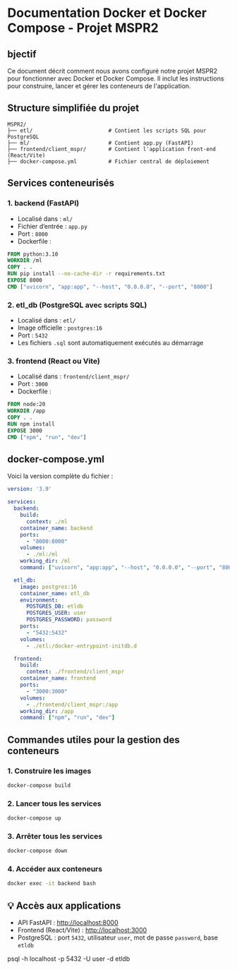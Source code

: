# Documentation Docker et Docker Compose - Projet MSPR2

## bjectif

Ce document décrit comment nous avons configuré notre projet MSPR2 pour fonctionner avec Docker et Docker Compose. Il inclut les instructions pour construire, lancer et gérer les conteneurs de l'application.

## Structure simplifiée du projet

```
MSPR2/
├── etl/                        # Contient les scripts SQL pour PostgreSQL
├── ml/                         # Contient app.py (FastAPI)
├── frontend/client_mspr/       # Contient l'application front-end (React/Vite)
├── docker-compose.yml          # Fichier central de déploiement
```

## Services conteneurisés

### 1. backend (FastAPI)

* Localisé dans : `ml/`
* Fichier d’entrée : `app.py`
* Port : `8000`
* Dockerfile :

```dockerfile
FROM python:3.10
WORKDIR /ml
COPY . .
RUN pip install --no-cache-dir -r requirements.txt
EXPOSE 8000
CMD ["uvicorn", "app:app", "--host", "0.0.0.0", "--port", "8000"]
```

### 2. etl\_db (PostgreSQL avec scripts SQL)

* Localisé dans : `etl/`
* Image officielle : `postgres:16`
* Port : `5432`
* Les fichiers `.sql` sont automatiquement exécutés au démarrage

### 3. frontend (React ou Vite)

* Localisé dans : `frontend/client_mspr/`
* Port : `3000`
* Dockerfile :

```dockerfile
FROM node:20
WORKDIR /app
COPY . .
RUN npm install
EXPOSE 3000
CMD ["npm", "run", "dev"]
```

## docker-compose.yml

Voici la version complète du fichier :

```yaml
version: '3.9'

services:
  backend:
    build:
      context: ./ml
    container_name: backend
    ports:
      - "8000:8000"
    volumes:
      - ./ml:/ml
    working_dir: /ml
    command: ["uvicorn", "app:app", "--host", "0.0.0.0", "--port", "8000"]

  etl_db:
    image: postgres:16
    container_name: etl_db
    environment:
      POSTGRES_DB: etldb
      POSTGRES_USER: user
      POSTGRES_PASSWORD: password
    ports:
      - "5432:5432"
    volumes:
      - ./etl:/docker-entrypoint-initdb.d

  frontend:
    build:
      context: ./frontend/client_mspr
    container_name: frontend
    ports:
      - "3000:3000"
    volumes:
      - ./frontend/client_mspr:/app
    working_dir: /app
    command: ["npm", "run", "dev"]
```

## Commandes utiles pour la gestion des conteneurs

### 1. Construire les images

```bash
docker-compose build
```

### 2. Lancer tous les services

```bash
docker-compose up
```

### 3. Arrêter tous les services

```bash
docker-compose down
```

### 4. Accéder aux conteneurs

```bash
docker exec -it backend bash
```

## 💡 Accès aux applications

* API FastAPI : [http://localhost:8000](http://localhost:8000)
* Frontend (React/Vite) : [http://localhost:3000](http://localhost:3000)
* PostgreSQL : port `5432`, utilisateur `user`, mot de passe `password`, base `etldb`

psql -h localhost -p 5432 -U user -d etldb


